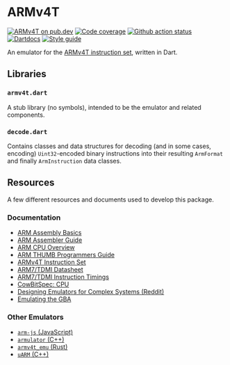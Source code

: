 # ARMv4T

[![ARMv4T on pub.dev][pub_img]][pub_url]
[![Code coverage][cov_img]][cov_url]
[![Github action status][gha_img]][gha_url]
[![Dartdocs][doc_img]][doc_url]
[![Style guide][sty_img]][sty_url]

[pub_url]: https://pub.dartlang.org/packages/armv4t
[pub_img]: https://img.shields.io/pub/v/armv4t.svg
[gha_url]: https://github.com/matanlurey/armv4t.dart/actions
[gha_img]: https://github.com/matanlurey/armv4t.dart/workflows/Dart/badge.svg
[cov_url]: https://codecov.io/gh/matanlurey/armv4t.dart
[cov_img]: https://codecov.io/gh/matanlurey/armv4t.dart/branch/master/graph/badge.svg
[doc_url]: https://www.dartdocs.org/documentation/armv4t/latest
[doc_img]: https://img.shields.io/badge/Documentation-armv4t-blue.svg
[sty_url]: https://pub.dev/packages/pedantic
[sty_img]: https://img.shields.io/badge/style-pedantic-40c4ff.svg

An emulator for the [ARMv4T instruction set][], written in Dart.

[armv4t instruction set]: https://developer.arm.com/docs/dvi0025/latest/arm922t-with-ahb-system-on-chip-platform-os-processor/the-armv4t-architecture/the-armv4t-instruction-sets

## Libraries

### `armv4t.dart`

A stub library (no symbols), intended to be the emulator and related components.

### `decode.dart`

Contains classes and data structures for decoding (and in some cases, encoding)
`Uint32`-encoded binary instructions into their resulting `ArmFormat` and
finally `ArmInstruction` data classes.

## Resources

A few different resources and documents used to develop this package.

### Documentation

- [ARM Assembly Basics](https://azeria-labs.com/writing-arm-assembly-part-1/)
- [ARM Assembler Guide](doc/arm-assembler-guide.pdf)
- [ARM CPU Overview](https://problemkaputt.de/gbatek.htm#armcpuoverview)
- [ARM THUMB Programmers Guide](doc/arm-thumb-programmers-model.pdf)
- [ARMv4T Instruction Set][]
- [ARM7/TDMI Datasheet](doc/arm7tdmi-data-sheet.pdf)
- [ARM7/TDMI Instruction Timings](doc/arm7tdmi-timings.pdf)
- [CowBitSpec: CPU](https://www.cs.rit.edu/~tjh8300/CowBite/CowBiteSpec.htm#CPU)
- [Designing Emulators for Complex Systems (Reddit)](https://www.reddit.com/r/EmuDev/comments/con6kg/when_designing_emulators_for_more_complex_systems/)
- [Emulating the GBA](https://web.archive.org/web/20150428041044/http://6bit.net/shonumi/2015/04/19/emulating-the-gba/)

### Other Emulators

- [`arm-js` (JavaScript)](https://github.com/ozaki-r/arm-js)
- [`armulator` (C++)](https://github.com/nfsu/armulator)
- [`armv4t_emu` (Rust)](https://github.com/daniel5151/armv4t_emu)
- [`uARM` (C++)](https://github.com/mellotanica/uARM)
